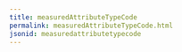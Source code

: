 ```yaml
---
title: measuredAttributeTypeCode
permalink: measuredAttributeTypeCode.html
jsonid: measuredattributetypecode
---
```

